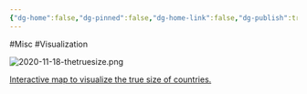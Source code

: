 ```yaml
---
{"dg-home":false,"dg-pinned":false,"dg-home-link":false,"dg-publish":true,"tags":["dgblip"],"created-date":"2020-11-18T00:00:00","disabled rules":["yaml-title","yaml-title-alias","file-name-heading"],"title":"philipp @ 2020-11-18","dg-permalink":"2020/11/18/thetruesize/","updated-date":"2025-04-30T22:31:50","dg-path":"blips/2020-11-18-thetruesize.md","permalink":"/2020/11/18/thetruesize/","dgPassFrontmatter":true}
---
```



#Misc #Visualization

![2020-11-18-thetruesize.png](/img/user/attachments/2020-11-18-thetruesize.png)

[Interactive map to visualize the true size of countries.](https://thetruesize.com/)



